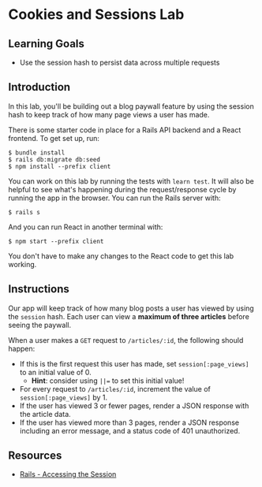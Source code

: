 # Cookies and Sessions Lab

## Learning Goals

- Use the session hash to persist data across multiple requests

## Introduction

In this lab, you'll be building out a blog paywall feature by using the session
hash to keep track of how many page views a user has made.

There is some starter code in place for a Rails API backend and a React
frontend. To get set up, run:

```console
$ bundle install
$ rails db:migrate db:seed
$ npm install --prefix client
```

You can work on this lab by running the tests with `learn test`. It will also be
helpful to see what's happening during the request/response cycle by running the
app in the browser. You can run the Rails server with:

```console
$ rails s
```

And you can run React in another terminal with:

```console
$ npm start --prefix client
```

You don't have to make any changes to the React code to get this lab working.

## Instructions

Our app will keep track of how many blog posts a user has viewed by using the
`session` hash. Each user can view a **maximum of three articles** before seeing
the paywall.

When a user makes a `GET` request to `/articles/:id`, the following should
happen:

- If this is the first request this user has made, set `session[:page_views]` to
  an initial value of 0.
  - **Hint**: consider using `||=` to set this initial value!
- For every request to `/articles/:id`, increment the value of
  `session[:page_views]` by 1.
- If the user has viewed 3 or fewer pages, render a JSON response with the
  article data.
- If the user has viewed more than 3 pages, render a JSON response including an
  error message, and a status code of 401 unauthorized.

## Resources

- [Rails - Accessing the Session](https://guides.rubyonrails.org/v4.1.4/action_controller_overview.html#accessing-the-session)
